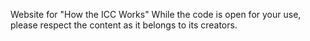 Website for "How the ICC Works" While the code is open for your use, please respect the content as it belongs to its creators.
